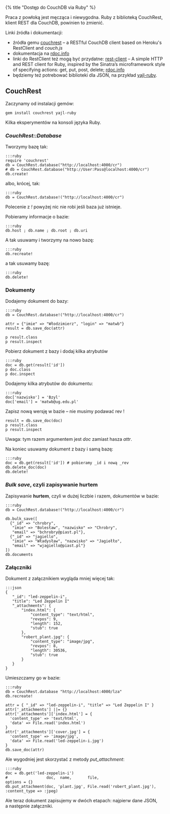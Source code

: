 {% title "Dostęp do CouchDB via Ruby" %}

Praca z powłoką jest męcząca i niewygodna. Ruby z biblioteką
CouchRest, klient REST dla CouchDB, powinien to zmienić.

Linki źródła i dokumentacji:

* źródła gemu [couchrest](http://github.com/couchrest/couchrest) –
  a RESTful CouchDB client based on Heroku's RestClient and *couch.js*
* dokumentacja na [rdoc.info](http://rdoc.info/projects/couchrest/couchrest)
* linki do RestClient też mogą być przydatne:
  [rest-client](http://github.com/archiloque/rest-client) –
  A simple HTTP and REST client for Ruby, inspired by the Sinatra’s
  microframework style of specifying actions: get, put, post, delete;
  [rdoc.info](http://rdoc.info/projects/archiloque/rest-client)
* będziemy też potrebować biblioteki dla JSON, na przykład
  [yajl-ruby](https://github.com/brianmario/yajl-ruby).


## CouchRest

Zaczynamy od instalacji gemów:

    gem install couchrest yajl-ruby

Kilka eksperymentów na konsoli języka Ruby.


### *CouchRest::Database*

Tworzymy bazę tak:

    :::ruby
    require 'couchrest'
    db = CouchRest.database("http://localhost:4000/cr")
    # db = CouchRest.database("http://User:Pass@localhost:4000/cr")
    db.create!

albo, krócej, tak:

    :::ruby
    db = CouchRest.database!("http://localhost:4000/cr")

Polecenie z *!* powyżej nic nie robi jeśli baza już istnieje.

Pobieramy informacje o bazie:

    :::ruby
    db.host ; db.name ; db.root ; db.uri

A tak usuwamy i tworzymy na nowo bazę:

    :::ruby
    db.recreate!

a tak usuwamy bazę:

    :::ruby
    db.delete!


### Dokumenty

Dodajemy dokument do bazy:

    :::ruby
    db = CouchRest.database!("http://localhost:4000/cr")

    attr = {"imie" => "Włodzimierz", "login" => "matwb"}
    result = db.save_doc(attr)

    p result.class
    p result.inspect

Pobierz dokument z bazy i dodaj kilka atrybutów

    :::ruby
    doc = db.get(result['id'])
    p doc.class
    p doc.inspect

Dodajemy kilka atrybutów do dokumentu:

    :::ruby
    doc['nazwisko'] = 'Bzyl'
    doc['email'] = 'matwb@ug.edu.pl'

Zapisz nową wersję w bazie – nie musimy podawać rev !

    result = db.save_doc(doc)
    p result.class
    p result.inspect

Uwaga: tym razem argumentem jest *doc* zamiast hasza *attr*.

Na koniec usuwamy dokument z bazy i samą bazę:

    :::ruby
    doc = db.get(result['id']) # pobieramy _id i nową _rev
    db.delete_doc(doc)
    db.delete!


### *Bulk save*, czyli zapisywanie hurtem

Zapisywanie **hurtem**, czyli w dużej liczbie i razem, dokumentów w bazie:

    :::ruby
    db = CouchRest.database!("http://localhost:4000/cr")

    db.bulk_save([
      {"_id" => "chrobry",
       "imie" => "Bolesław", "nazwisko" => "Chrobry",
       "email" => "bchrobry@piast.pl"},
      {"_id" => "jagiello",
       "imie" => "Władysław", "nazwisko" => "Jagiełło",
       "email" => "wjagiello@piast.pl"}
    ])
    db.documents


### Załączniki

Dokument z załącznikiem wygląda mniej więcej tak:

    :::json
    {
       "_id": "led-zeppelin-i",
       "title": "Led Zeppelin I"
       "_attachments": {
           "index.html": {
               "content_type": "text/html",
               "revpos": 9,
               "length": 152,
               "stub": true
           },
           "robert_plant.jpg": {
               "content_type": "image/jpg",
               "revpos": 8,
               "length": 30536,
               "stub": true
           }
       }
    }

Umieszczamy go w bazie:

    :::ruby
    db = CouchRest.database "http://localhost:4000/lza"
    db.recreate!

    attr = { "_id" => "led-zeppelin-i", "title" => "Led Zeppelin I" }
    attr['_attachments'] ||= {}
    attr['_attachments']['index.html'] = {
      'content_type' => 'text/html',
      'data' => File.read('index.html')
    }
    attr['_attachments']['cover.jpg'] = {
      'content_type' => 'image/jpg',
      'data' => File.read('led-zeppelin-i.jpg')
    }
    db.save_doc(attr)

Ale wygodniej jest skorzystać z metody *put_attachment*:

    :::ruby
    doc = db.get('led-zeppelin-i')
    #                 doc,  name,       file,                          options = {}
    db.put_attachment(doc, 'plant.jpg', File.read('robert_plant.jpg'), :content_type => :jpeg)

Ale teraz dokument zapisujemy w dwóch etapach: najpierw dane JSON,
a następnie załączniki.
